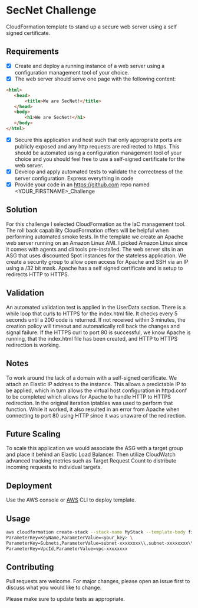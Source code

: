# SecNet Challenge

CloudFormation template to stand up a secure web server using a self signed certificate. 

## Requirements

- [x] Create and deploy a running instance of a web server using a configuration management tool of your choice. 
- [x] The web server should serve one page with the following content:
 ```html 
<html>
    <head>
        <title>We are SecNet!</title>
    </head>
    <body>
        <h1>We are SecNet!</h1>
    </body>
</html>
```
- [x] Secure this application and host such that only appropriate ports are publicly exposed and any http
requests are redirected to https. This should be automated using a configuration management tool of your choice and you should feel free to use a self-signed certificate for the web server.
- [x] Develop and apply automated tests to validate the correctness of the server configuration.
Express everything in code
- [x] Provide your code in an https://github.com repo named <YOUR_FIRSTNAME>_Challenge

## Solution
For this challenge I selected CloudFormation as the IaC management tool. The roll back capability CloudFormation offers will be helpful when performing automated smoke tests. In the template we create an Apache web server running on an Amazon Linux AMI. I picked Amazon Linux since it comes with agents and cli tools pre-installed. The web server sits in an ASG that uses discounted Spot instances for the stateless application. We create a security group to allow open access for Apache and SSH via an IP using a /32 bit mask. Apache has a self signed certificate and is setup to redirects HTTP to HTTPS. 

## Validation
An automated validation test is applied in the UserData section. There is a while loop that curls to HTTPS for the index.html file. It checks every 5 seconds until a 200 code is returned. If not received within 3 minutes, the creation policy will timeout and automatically roll back the changes and signal failure. If the HTTPS curl to port 80 is successful, we know Apache is running, that the index.html file has been created, and HTTP to HTTPS redirection is working. 

## Notes
To work around the lack of a domain with a self-signed certificate. We attach an Elastic IP address to the instance. This allows a predictable IP to be applied, which in turn allows the virtual host configuration in httpd.conf to be completed which allows for Apache to handle HTTP to HTTPS redirection. In the original iteration iptables was used to perform that function. While it worked, it also resulted in an error from Apache when connecting to port 80 using HTTP since it was unaware of the redirection. 

## Future Scaling
To scale this application we would associate the ASG with a target group and place it behind an Elastic Load Balancer. Then utilize CloudWatch advanced tracking metrics such as Target Request Count to distribute incoming requests to individual targets. 
 
## Deployment

Use the AWS console or [AWS](https://docs.aws.amazon.com/cli/latest/userguide/install-cliv2-linux.html#cliv2-linux-install) CLI to deploy template.

## Usage

```bash
aws cloudformation create-stack --stack-name MyStack --template-body file://your_template.json --parameters \
ParameterKey=KeyName,ParameterValue=<your_key> \
ParameterKey=Subnets,ParameterValue=subnet-xxxxxxxx\\,subnet-xxxxxxxx\\,subnet-xxxxxxxx \
ParameterKey=VpcId,ParameterValue=vpc-xxxxxxxx
```

## Contributing
Pull requests are welcome. For major changes, please open an issue first to discuss what you would like to change.

Please make sure to update tests as appropriate.

